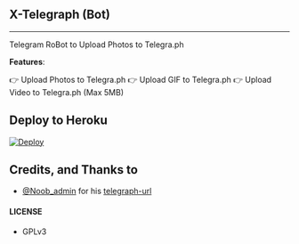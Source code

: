 ## X-Telegraph (Bot)
---

Telegram RoBot to Upload Photos to Telegra.ph

**Features**:

👉 Upload Photos to Telegra.ph
👉 Upload GIF to Telegra.ph
👉 Upload Video to Telegra.ph (Max 5MB)

## Deploy to Heroku
[![Deploy](https://www.herokucdn.com/deploy/button.svg)](https://heroku.com/deploy)

## Credits, and Thanks to
* [@Noob_admin](https://github.com/Jack-of-tg) for his [telegraph-url](https://github.com/Jack-of-tg/telegraph-url)

#### LICENSE
- GPLv3
